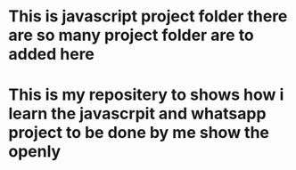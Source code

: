 # This is javascript project folder there are so many project folder are to added here
#  This is my repositery to shows how i learn the javascrpit and whatsapp project to be done by me show the openly
